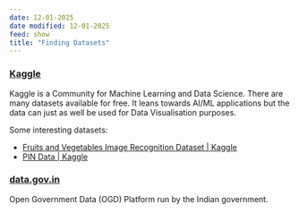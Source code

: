 ```yaml
---
date: 12-01-2025
date modified: 12-01-2025
feed: show
title: "Finding Datasets"
---
```

### [Kaggle](https://www.kaggle.com/)

Kaggle is a Community for Machine Learning and Data Science. There are many datasets available for free. It leans towards AI/ML applications but the data can just as well be used for Data Visualisation purposes.

Some interesting datasets:

- [Fruits and Vegetables Image Recognition Dataset \| Kaggle](https://www.kaggle.com/datasets/kritikseth/fruit-and-vegetable-image-recognition)
- [PIN Data \| Kaggle](https://www.kaggle.com/datasets/rickborn62/pin-data?resource=download)

### [data.gov.in](https://www.data.gov.in/)

Open Government Data (OGD) Platform run by the Indian government.
